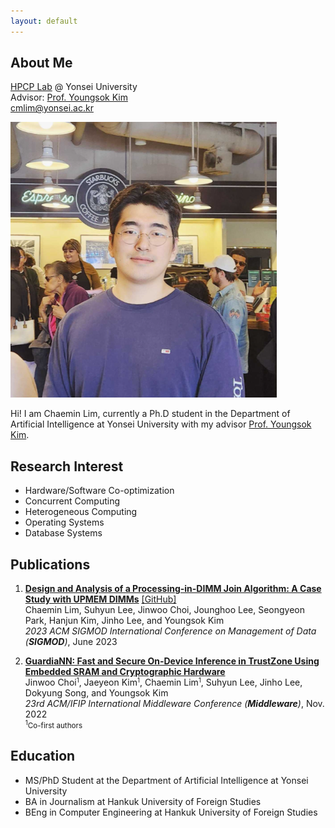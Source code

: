 ```yaml
---
layout: default
---
```


## About Me

<a href="https://hpcp.yonsei.ac.kr/">HPCP Lab</a> @ Yonsei University<br>
  Advisor: <a href="https://hpcp.yonsei.ac.kr/~youngsok/">Prof. Youngsok Kim</a><br>
  cmlim@yonsei.ac.kr<br>
  
<img class="profile-picture" src="chaemin.png">

Hi! I am Chaemin Lim, currently a Ph.D student in the Department of Artificial Intelligence at Yonsei University with my advisor <a href="https://hpcp.yonsei.ac.kr/~youngsok/">Prof. Youngsok Kim</a>.

## Research Interest

* Hardware/Software Co-optimization
* Concurrent Computing
* Heterogeneous Computing
* Operating Systems
* Database Systems

## Publications

1. <b><a href="https://doi.org/10.1145/3589258">Design and Analysis of a Processing-in-DIMM Join Algorithm: A Case Study with UPMEM DIMMs</a></b> <a href="https://github.com/hpcp-yonsei/pid-join">[GitHub]</a><br>
Chaemin Lim, Suhyun Lee, Jinwoo Choi, Jounghoo Lee, Seongyeon Park, Hanjun Kim, Jinho Lee, and Youngsok Kim<br>
<i>2023 ACM SIGMOD International Conference on Management of Data (<b>SIGMOD</b>)</i>, June 2023

2. <b><a href="https://dl.acm.org/doi/10.1145/3528535.3531513">GuardiaNN: Fast and Secure On-Device Inference in TrustZone Using Embedded SRAM and Cryptographic Hardware</a></b><br>
Jinwoo Choi<small><sup>1</sup></small>, Jaeyeon Kim<small><sup>1</sup></small>, Chaemin Lim<small><sup>1</sup></small>, Suhyun Lee, Jinho Lee, Dokyung Song, and Youngsok Kim<br>
<i>23rd ACM/IFIP International Middleware Conference (<b>Middleware</b>)</i>, Nov. 2022 <br>
<small><sup>1</sup>Co-first authors</small><br>


## Education

* MS/PhD Student at the Department of Artificial Intelligence at Yonsei University
* BA in Journalism at Hankuk University of Foreign Studies
* BEng in Computer Engineering at Hankuk University of Foreign Studies
